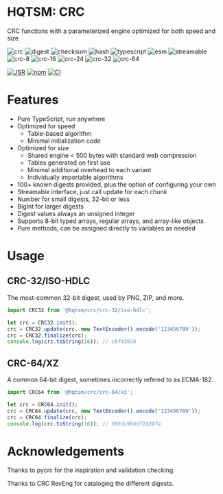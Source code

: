 # HQTSM: CRC

CRC functions with a parameterized engine optimized for both speed and size

![crc](https://img.shields.io/badge/crc-eee)
![digest](https://img.shields.io/badge/digest-eee)
![checksum](https://img.shields.io/badge/checksum-eee)
![hash](https://img.shields.io/badge/hash-eee)
![typescript](https://img.shields.io/badge/typescript-eee)
![esm](https://img.shields.io/badge/esm-eee)
![streamable](https://img.shields.io/badge/streamable-eee)
![crc-8](https://img.shields.io/badge/crc--8-eee)
![crc-16](https://img.shields.io/badge/crc--16-eee)
![crc-24](https://img.shields.io/badge/crc--24-eee)
![crc-32](https://img.shields.io/badge/crc--32-eee)
![crc-64](https://img.shields.io/badge/crc--64-eee)

[![JSR](https://jsr.io/badges/@hqtsm/crc)](https://jsr.io/@hqtsm/crc)
[![npm](https://img.shields.io/npm/v/@hqtsm/crc.svg)](https://npmjs.com/package/@hqtsm/crc)
[![CI](https://github.com/hqtsm/crc/actions/workflows/ci.yaml/badge.svg)](https://github.com/hqtsm/crc/actions/workflows/ci.yaml)

# Features

- Pure TypeScript, run anywhere
- Optimized for speed
  - Table-based algorithm
  - Minimal initialization code
- Optimized for size
  - Shared engine < 500 bytes with standard web compression
  - Tables generated on first use
  - Minimal additional overhead to each variant
  - Individually importable algorithms
- 100+ known digests provided, plus the option of configuring your own
- Streamable interface, just call update for each chunk
- Number for small digests, 32-bit or less
- BigInt for larger digests
- Digest values always an unsigned integer
- Supports 8-bit typed arrays, regular arrays, and array-like objects
- Pure methods, can be assigned directly to variables as needed

# Usage

## CRC-32/ISO-HDLC

The most-common 32-bit digest, used by PNG, ZIP, and more.

```js
import CRC32 from '@hqtsm/crc/crc-32/iso-hdlc';

let crc = CRC32.init();
crc = CRC32.update(crc, new TextEncoder().encode('123456789'));
crc = CRC32.finalize(crc);
console.log(crc.toString(16)); // cbf43926
```

## CRC-64/XZ

A common 64-bit digest, sometimes incorrectly refered to as ECMA-182.

```js
import CRC64 from '@hqtsm/crc/crc-64/xz';

let crc = CRC64.init();
crc = CRC64.update(crc, new TextEncoder().encode('123456789'));
crc = CRC64.finalize(crc);
console.log(crc.toString(16)); // 995dc9bbdf1939fa
```

# Acknowledgements

Thanks to pycrc for the inspiration and validation checking.

Thanks to CRC RevEng for cataloging the different digests.
